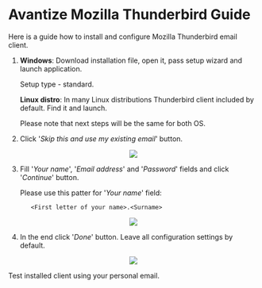# Avantize Mozilla Thunderbird Guide

Here is a guide how to install and configure Mozilla Thunderbird email client.

1. __Windows__: Download installation file, open it, pass setup wizard and launch application.

   Setup type - standard.
   
   __Linux distro__: In many Linux distributions Thunderbird client included by default. Find it and launch.
   
   Please note that next steps will be the same for both OS.

2. Click '_Skip this and use my existing email_' button.
<p align="center"><img src="https://raw.github.com/SMelanko/AvantizeGuide/master/communication/thunderbird/imgs/img-1.png"/></p>

3. Fill '_Your name_', '_Email address_' and '_Password_' fields and click '_Continue_' button.

   Please use this patter for '_Your name_' field:
   ```
      <First letter of your name>.<Surname>
   ```

<p align="center"><img src="https://raw.github.com/SMelanko/AvantizeGuide/master/communication/thunderbird/imgs/img-2.png"/></p>

4. In the end click '_Done_' button. Leave all configuration settings by default.
<p align="center"><img src="https://raw.github.com/SMelanko/AvantizeGuide/master/communication/thunderbird/imgs/img-3.png"/></p>

   Test installed client using your personal email.
